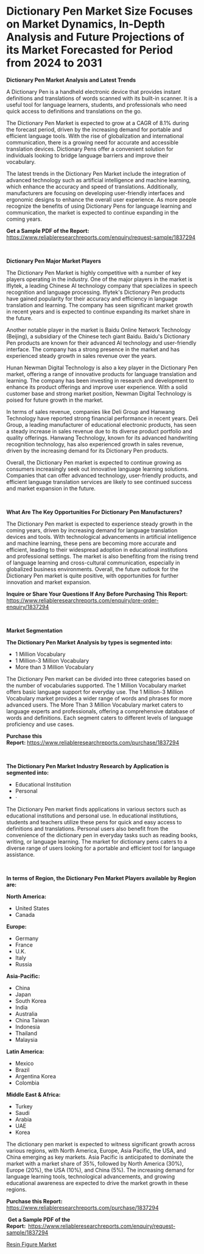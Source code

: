 <p><h1>Dictionary Pen Market Size Focuses on Market Dynamics, In-Depth Analysis and Future Projections of its Market Forecasted for Period from 2024 to 2031</h1></p><p><strong>Dictionary Pen Market Analysis and Latest Trends</strong></p>
<p><p>A Dictionary Pen is a handheld electronic device that provides instant definitions and translations of words scanned with its built-in scanner. It is a useful tool for language learners, students, and professionals who need quick access to definitions and translations on the go.</p><p>The Dictionary Pen Market is expected to grow at a CAGR of 8.1% during the forecast period, driven by the increasing demand for portable and efficient language tools. With the rise of globalization and international communication, there is a growing need for accurate and accessible translation devices. Dictionary Pens offer a convenient solution for individuals looking to bridge language barriers and improve their vocabulary. </p><p>The latest trends in the Dictionary Pen Market include the integration of advanced technology such as artificial intelligence and machine learning, which enhance the accuracy and speed of translations. Additionally, manufacturers are focusing on developing user-friendly interfaces and ergonomic designs to enhance the overall user experience. As more people recognize the benefits of using Dictionary Pens for language learning and communication, the market is expected to continue expanding in the coming years.</p></p>
<p><strong>Get a Sample PDF of the Report:&nbsp;</strong> <a href="https://www.reliableresearchreports.com/enquiry/request-sample/1837294">https://www.reliableresearchreports.com/enquiry/request-sample/1837294</a></p>
<p>&nbsp;</p>
<p><strong>Dictionary Pen Major Market Players</strong></p>
<p><p>The Dictionary Pen Market is highly competitive with a number of key players operating in the industry. One of the major players in the market is Iflytek, a leading Chinese AI technology company that specializes in speech recognition and language processing. Iflytek's Dictionary Pen products have gained popularity for their accuracy and efficiency in language translation and learning. The company has seen significant market growth in recent years and is expected to continue expanding its market share in the future.</p><p>Another notable player in the market is Baidu Online Network Technology (Beijing), a subsidiary of the Chinese tech giant Baidu. Baidu's Dictionary Pen products are known for their advanced AI technology and user-friendly interface. The company has a strong presence in the market and has experienced steady growth in sales revenue over the years.</p><p>Hunan Newman Digital Technology is also a key player in the Dictionary Pen market, offering a range of innovative products for language translation and learning. The company has been investing in research and development to enhance its product offerings and improve user experience. With a solid customer base and strong market position, Newman Digital Technology is poised for future growth in the market.</p><p>In terms of sales revenue, companies like Deli Group and Hanwang Technology have reported strong financial performance in recent years. Deli Group, a leading manufacturer of educational electronic products, has seen a steady increase in sales revenue due to its diverse product portfolio and quality offerings. Hanwang Technology, known for its advanced handwriting recognition technology, has also experienced growth in sales revenue, driven by the increasing demand for its Dictionary Pen products.</p><p>Overall, the Dictionary Pen market is expected to continue growing as consumers increasingly seek out innovative language learning solutions. Companies that can offer advanced technology, user-friendly products, and efficient language translation services are likely to see continued success and market expansion in the future.</p></p>
<p>&nbsp;</p>
<p><strong>What Are The Key Opportunities For Dictionary Pen Manufacturers?</strong></p>
<p><p>The Dictionary Pen market is expected to experience steady growth in the coming years, driven by increasing demand for language translation devices and tools. With technological advancements in artificial intelligence and machine learning, these pens are becoming more accurate and efficient, leading to their widespread adoption in educational institutions and professional settings. The market is also benefiting from the rising trend of language learning and cross-cultural communication, especially in globalized business environments. Overall, the future outlook for the Dictionary Pen market is quite positive, with opportunities for further innovation and market expansion.</p></p>
<p><strong>Inquire or Share Your Questions If Any Before Purchasing This Report:</strong> <a href="https://www.reliableresearchreports.com/enquiry/pre-order-enquiry/1837294">https://www.reliableresearchreports.com/enquiry/pre-order-enquiry/1837294</a></p>
<p>&nbsp;</p>
<p><strong>Market Segmentation</strong></p>
<p><strong>The Dictionary Pen Market Analysis by types is segmented into:</strong></p>
<p><ul><li>1 Million Vocabulary</li><li>1 Million-3 Million Vocabulary</li><li>More than 3 Million Vocabulary</li></ul></p>
<p><p>The Dictionary Pen market can be divided into three categories based on the number of vocabularies supported. The 1 Million Vocabulary market offers basic language support for everyday use. The 1 Million-3 Million Vocabulary market provides a wider range of words and phrases for more advanced users. The More Than 3 Million Vocabulary market caters to language experts and professionals, offering a comprehensive database of words and definitions. Each segment caters to different levels of language proficiency and use cases.</p></p>
<p><strong>Purchase this Report:&nbsp;</strong><a href="https://www.reliableresearchreports.com/purchase/1837294">https://www.reliableresearchreports.com/purchase/1837294</a></p>
<p>&nbsp;</p>
<p><strong>The Dictionary Pen Market Industry Research by Application is segmented into:</strong></p>
<p><ul><li>Educational Institution</li><li>Personal</li><li>·</li></ul></p>
<p><p>The Dictionary Pen market finds applications in various sectors such as educational institutions and personal use. In educational institutions, students and teachers utilize these pens for quick and easy access to definitions and translations. Personal users also benefit from the convenience of the dictionary pen in everyday tasks such as reading books, writing, or language learning. The market for dictionary pens caters to a diverse range of users looking for a portable and efficient tool for language assistance.</p></p>
<p>&nbsp;</p>
<p><strong>In terms of Region, the Dictionary Pen Market Players available by Region are:</strong></p>
<p>
    <p> <strong> North America: </strong>
        <ul>
            <li>United States</li>
            <li>Canada</li>
        </ul>
        </p> 
    <p> <strong> Europe: </strong>
        <ul>
            <li>Germany</li>
            <li>France</li>
            <li>U.K.</li>
            <li>Italy</li>
            <li>Russia</li>
        </ul>
        </p> 
    <p> <strong> Asia-Pacific: </strong>
        <ul>
            <li>China</li>
            <li>Japan</li>
            <li>South Korea</li>
            <li>India</li>
            <li>Australia</li>
            <li>China Taiwan</li>
            <li>Indonesia</li>
            <li>Thailand</li>
            <li>Malaysia</li>
        </ul>
        </p> 
    <p> <strong> Latin America: </strong>
        <ul>
            <li>Mexico</li>
            <li>Brazil</li>
            <li>Argentina Korea</li>
            <li>Colombia</li>
        </ul>
        </p> 
    <p> <strong> Middle East & Africa: </strong>
        <ul>
            <li>Turkey</li>
            <li>Saudi</li>
            <li>Arabia</li>
            <li>UAE</li>
            <li>Korea</li>
        </ul>
    </p>
    </p>
<p><p>The dictionary pen market is expected to witness significant growth across various regions, with North America, Europe, Asia Pacific, the USA, and China emerging as key markets. Asia Pacific is anticipated to dominate the market with a market share of 35%, followed by North America (30%), Europe (20%), the USA (10%), and China (5%). The increasing demand for language learning tools, technological advancements, and growing educational awareness are expected to drive the market growth in these regions.</p></p>
<p><strong>Purchase this Report: </strong><a href="https://www.reliableresearchreports.com/purchase/1837294">https://www.reliableresearchreports.com/purchase/1837294</a></p>
<p>&nbsp;<strong>Get a Sample PDF of the Report:&nbsp;&nbsp;</strong><a href="https://www.reliableresearchreports.com/enquiry/request-sample/1837294">https://www.reliableresearchreports.com/enquiry/request-sample/1837294</a></p>
<p><strong></strong></p>
<p><p><a href="https://github.com/AKSHATREPORTPRIME/Market-Research-Report-List-3/blob/main/resin-figure-market.md">Resin Figure Market</a></p></p>